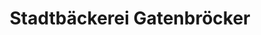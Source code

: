 ---
title: "Stadtbäckerei Gatenbröcker"
url: /gelsenkirchen/stadtbaeckerei-gatenbroecker-marler-strasse/
shop: Bäckerei
---